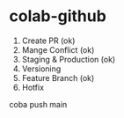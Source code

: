 # colab-github
1. Create PR (ok)
2. Mange Conflict (ok)
3. Staging & Production (ok)
4. Versioning
5. Feature Branch (ok)
6. Hotfix

coba push main
